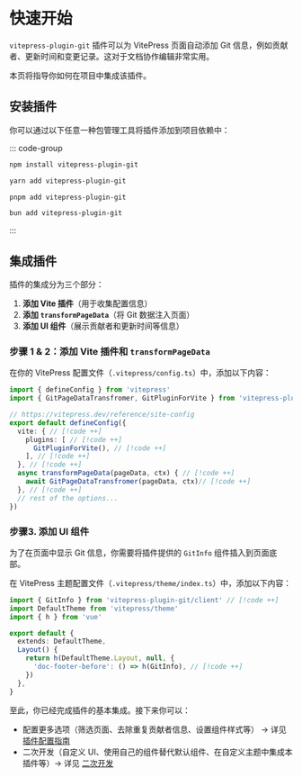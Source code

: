 # 快速开始

`vitepress-plugin-git` 插件可以为 VitePress 页面自动添加 Git 信息，例如贡献者、更新时间和变更记录。这对于文档协作编辑非常实用。

本页将指导你如何在项目中集成该插件。

## 安装插件

你可以通过以下任意一种包管理工具将插件添加到项目依赖中：

::: code-group

```sh [npm]
npm install vitepress-plugin-git
````

```sh [yarn]
yarn add vitepress-plugin-git
```

```sh [pnpm]
pnpm add vitepress-plugin-git
```

```sh [bun]
bun add vitepress-plugin-git
```

:::

## 集成插件

插件的集成分为三个部分：

1. **添加 Vite 插件**（用于收集配置信息）
2. **添加 `transformPageData`**（将 Git 数据注入页面）
3. **添加 UI 组件**（展示贡献者和更新时间等信息）

### 步骤 1 & 2：添加 Vite 插件和 `transformPageData`

在你的 VitePress 配置文件（`.vitepress/config.ts`）中，添加以下内容：

```typescript twoslash
import { defineConfig } from 'vitepress'
import { GitPageDataTransfromer, GitPluginForVite } from 'vitepress-plugin-git' // [!code ++]

// https://vitepress.dev/reference/site-config
export default defineConfig({
  vite: { // [!code ++]
    plugins: [ // [!code ++]
      GitPluginForVite(), // [!code ++]
    ], // [!code ++]
  }, // [!code ++]
  async transformPageData(pageData, ctx) { // [!code ++]
    await GitPageDataTransfromer(pageData, ctx)// [!code ++]
  }, // [!code ++]
  // rest of the options...
})
```

### 步骤3. 添加 UI 组件

为了在页面中显示 Git 信息，你需要将插件提供的 `GitInfo` 组件插入到页面底部。

在 VitePress 主题配置文件（`.vitepress/theme/index.ts`）中，添加以下内容：

```typescript twoslash
import { GitInfo } from 'vitepress-plugin-git/client' // [!code ++]
import DefaultTheme from 'vitepress/theme'
import { h } from 'vue'

export default {
  extends: DefaultTheme,
  Layout() {
    return h(DefaultTheme.Layout, null, {
      'doc-footer-before': () => h(GitInfo), // [!code ++]
    })
  },
}
```

至此，你已经完成插件的基本集成。接下来你可以：

- 配置更多选项（筛选页面、去除重复贡献者信息、设置组件样式等） -> 详见 [插件配置指南](./options.md)
- 二次开发（自定义 UI、使用自己的组件替代默认组件、在自定义主题中集成本插件等）-> 详见 [二次开发](./secondary-development.md)
